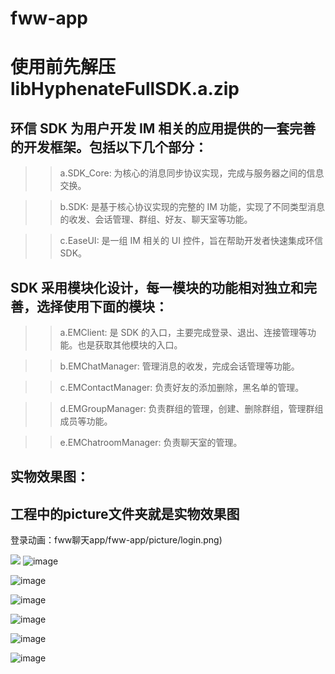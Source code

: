 # fww-app
# 使用前先解压 libHyphenateFullSDK.a.zip

## 环信 SDK 为用户开发 IM 相关的应用提供的一套完善的开发框架。包括以下几个部分：

>> a.SDK_Core: 为核心的消息同步协议实现，完成与服务器之间的信息交换。

>> b.SDK: 是基于核心协议实现的完整的 IM 功能，实现了不同类型消息的收发、会话管理、群组、好友、聊天室等功能。

>> c.EaseUI: 是一组 IM 相关的 UI 控件，旨在帮助开发者快速集成环信 SDK。

## SDK 采用模块化设计，每一模块的功能相对独立和完善，选择使用下面的模块：

>> a.EMClient: 是 SDK 的入口，主要完成登录、退出、连接管理等功能。也是获取其他模块的入口。

>> b.EMChatManager: 管理消息的收发，完成会话管理等功能。

>> c.EMContactManager: 负责好友的添加删除，黑名单的管理。

>> d.EMGroupManager: 负责群组的管理，创建、删除群组，管理群组成员等功能。

>> e.EMChatroomManager: 负责聊天室的管理。


## 实物效果图：

## 工程中的picture文件夹就是实物效果图

  登录动画：fww聊天app/fww-app/picture/login.png)
  
  ![](https://github.com/handy1qq/fww聊天app/raw/master/fww-app/picture/login.png)
  ![image](https://github.com/handy1qq/fww-app/fww聊天app/picture/login.png)

 ![image](https://github.com/handy1qq/fww-app/picture/app.png)

 ![image](https://github.com/handy1qq/fww-app/picture/addfriend.png)

 ![image](https://github.com/handy1qq/fww-app/picture/chat.png)

 ![image](https://github.com/handy1qq/fww-app/picture/chating.png)

 ![image](https://github.com/handy1qq/fww-app/picture/login.png)
